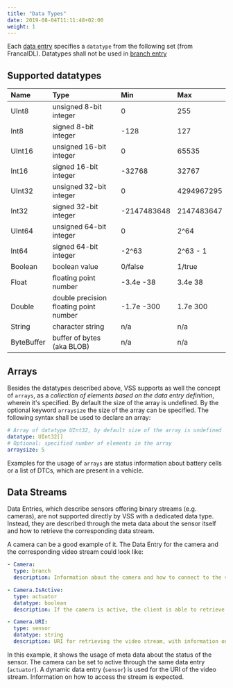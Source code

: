 ```yaml
---
title: "Data Types"
date: 2019-08-04T11:11:48+02:00
weight: 1
---
```


Each [data entry](/vehicle_signal_specification/rule_set/data_entry) specifies a ```datatype``` from the following set (from FrancaIDL). Datatypes shall not be used in [branch entry](/vehicle_signal_specification/rule_set/branches)

## Supported datatypes

Name       | Type                       | Min  | Max
:----------|:---------------------------|:-----|:---
UInt8      | unsigned 8-bit integer     | 0    | 255
Int8       | signed 8-bit integer       | -128 | 127
UInt16     | unsigned 16-bit integer    |  0   | 65535
Int16      | signed 16-bit integer      | -32768 | 32767
UInt32     | unsigned 32-bit integer    | 0 | 4294967295
Int32      | signed 32-bit integer      | -2147483648 | 2147483647
UInt64     | unsigned 64-bit integer    | 0    | 2^64
Int64      | signed 64-bit integer      | -2^63 | 2^63 - 1
Boolean    | boolean value              | 0/false | 1/true
Float      | floating point number      | -3.4e -38 | 3.4e 38
Double     | double precision floating point number | -1.7e -300 | 1.7e 300
String     | character string           | n/a  | n/a
ByteBuffer | buffer of bytes (aka BLOB) | n/a | n/a


## Arrays

Besides the datatypes described above, VSS supports as well the concept of
`arrays`, as a *collection of elements based on the data entry
definition*, wherein it's specified. By default the size of the array is undefined.
By the optional keyword `arraysize` the size of the array can be specified.
The following syntax shall be used to declare an array:

```YAML
# Array of datatype UInt32, by default size of the array is undefined
datatype: UInt32[]
# Optional: specified number of elements in the array
arraysize: 5
```

Examples for the usage of `arrays` are status information about battery cells or a list of DTCs, which are present in a
vehicle.



## Data Streams

Data Entries, which describe sensors offering binary streams
(e.g. cameras), are not supported directly by VSS with a
dedicated data type. Instead, they are described through the
meta data about the sensor itself and how to retrieve the
corresponding data stream.

A camera can be a good example of it. The Data Entry for the camera
and the corresponding video stream could look like:

```YAML
- Camera:
  type: branch
  description: Information about the camera and how to connect to the video stream

- Camera.IsActive:
  type: actuator
  datatype: boolean
  description: If the camera is active, the client is able to retrieve the video stream

- Camera.URI:
  type: sensor
  datatype: string
  description: URI for retrieving the video stream, with information on how to access the stream (e.g. protocol,  data format, encoding, etc.)

```

In this example, it shows the usage of meta data about
the status of the sensor. The camera can be set to active through
the same data entry (`actuator`). A dynamic data entry (`sensor`)
is used for the URI of the video stream. Information on how to access
the stream is expected.
